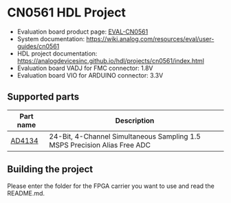 # CN0561 HDL Project

- Evaluation board product page: [EVAL-CN0561](https://www.analog.com/en/resources/reference-designs/circuits-from-the-lab/cn0561)
- System documentation: https://wiki.analog.com/resources/eval/user-guides/cn0561
- HDL project documentation: https://analogdevicesinc.github.io/hdl/projects/cn0561/index.html
- Evaluation board VADJ for FMC connector: 1.8V
- Evaluation board VIO for ARDUINO connector: 3.3V

## Supported parts

| Part name                               | Description                                                               |
|-----------------------------------------|---------------------------------------------------------------------------|
| [AD4134](https://www.analog.com/ad4134) | 24-Bit, 4-Channel Simultaneous Sampling 1.5 MSPS Precision Alias Free ADC |

## Building the project

Please enter the folder for the FPGA carrier you want to use and read the README.md.